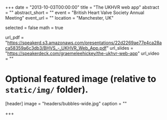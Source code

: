 +++
date = "2013-10-03T00:00:00"
title = "The UKHVR web app"
abstract = ""
abstract_short = ""
event = "British Heart Valve Society Annual Meeting"
event_url = ""
location = "Manchester, UK"

selected = false
math = true

url_pdf = "https://speakerd.s3.amazonaws.com/presentations/22d2269ae77e4ca28aca58359a6c3db3/BHVS_-_UKHVR_Web_App.pdf"
url_slides = "https://speakerdeck.com/graemeleehickey/the-ukhvr-web-app"
url_video = ""

# Optional featured image (relative to `static/img/` folder).
[header]
image = "headers/bubbles-wide.jpg"
caption = ""

+++
